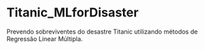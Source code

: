 # Titanic_MLforDisaster
Prevendo sobreviventes do desastre Titanic utilizando métodos de Regressão Linear Múltipla.
